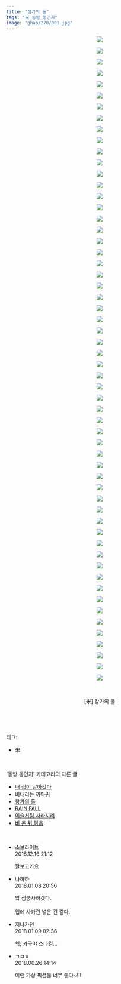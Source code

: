 ```yaml
---
title: "창가의 둘"
tags: "米 동방_동인지"
image: "ghap/270/001.jpg"
---
```

<div class="article">
<p style="text-align: center; clear: none; float: none;"><img src="{{ site.nasurl }}/ghap/270/001.jpg"/></p>
<p style="text-align: center; clear: none; float: none;"><img src="{{ site.nasurl }}/ghap/270/002.png"/></p>
<p style="text-align: center; clear: none; float: none;"><img src="{{ site.nasurl }}/ghap/270/003.jpg"/></p>
<p style="text-align: center; clear: none; float: none;"><img src="{{ site.nasurl }}/ghap/270/004.jpg"/></p>
<p style="text-align: center; clear: none; float: none;"><img src="{{ site.nasurl }}/ghap/270/005.jpg"/></p>
<p style="text-align: center; clear: none; float: none;"><img src="{{ site.nasurl }}/ghap/270/006.jpg"/></p>
<p style="text-align: center; clear: none; float: none;"><img src="{{ site.nasurl }}/ghap/270/007.jpg"/></p>
<p style="text-align: center; clear: none; float: none;"><img src="{{ site.nasurl }}/ghap/270/008.jpg"/></p>
<p style="text-align: center; clear: none; float: none;"><img src="{{ site.nasurl }}/ghap/270/009.jpg"/></p>
<p style="text-align: center; clear: none; float: none;"><img src="{{ site.nasurl }}/ghap/270/010.jpg"/></p>
<p style="text-align: center; clear: none; float: none;"><img src="{{ site.nasurl }}/ghap/270/011.jpg"/></p>
<p style="text-align: center; clear: none; float: none;"><img src="{{ site.nasurl }}/ghap/270/012.jpg"/></p>
<p style="text-align: center; clear: none; float: none;"><img src="{{ site.nasurl }}/ghap/270/013.jpg"/></p>
<p style="text-align: center; clear: none; float: none;"><img src="{{ site.nasurl }}/ghap/270/014.jpg"/></p>
<p style="text-align: center; clear: none; float: none;"><img src="{{ site.nasurl }}/ghap/270/015.jpg"/></p>
<p style="text-align: center; clear: none; float: none;"><img src="{{ site.nasurl }}/ghap/270/016.jpg"/></p>
<p style="text-align: center; clear: none; float: none;"><img src="{{ site.nasurl }}/ghap/270/017.jpg"/></p>
<p style="text-align: center; clear: none; float: none;"><img src="{{ site.nasurl }}/ghap/270/018.jpg"/></p>
<p style="text-align: center; clear: none; float: none;"><img src="{{ site.nasurl }}/ghap/270/019.jpg"/></p>
<p style="text-align: center; clear: none; float: none;"><img src="{{ site.nasurl }}/ghap/270/020.jpg"/></p>
<p style="text-align: center; clear: none; float: none;"><img src="{{ site.nasurl }}/ghap/270/021.jpg"/></p>
<p style="text-align: center; clear: none; float: none;"><img src="{{ site.nasurl }}/ghap/270/022.jpg"/></p>
<p style="text-align: center; clear: none; float: none;"><img src="{{ site.nasurl }}/ghap/270/023.jpg"/></p>
<p style="text-align: center; clear: none; float: none;"><img src="{{ site.nasurl }}/ghap/270/024.jpg"/></p>
<p style="text-align: center; clear: none; float: none;"><img src="{{ site.nasurl }}/ghap/270/025.jpg"/></p>
<p style="text-align: center; clear: none; float: none;"><img src="{{ site.nasurl }}/ghap/270/026.jpg"/></p>
<p style="text-align: center; clear: none; float: none;"><img src="{{ site.nasurl }}/ghap/270/027.jpg"/></p>
<p style="text-align: center; clear: none; float: none;"><img src="{{ site.nasurl }}/ghap/270/028.jpg"/></p>
<p style="text-align: center; clear: none; float: none;"><img src="{{ site.nasurl }}/ghap/270/029.jpg"/></p>
<p style="text-align: center; clear: none; float: none;"><img src="{{ site.nasurl }}/ghap/270/030.jpg"/></p>
<p style="text-align: center; clear: none; float: none;"><img src="{{ site.nasurl }}/ghap/270/031.jpg"/></p>
<p style="text-align: center; clear: none; float: none;"><img src="{{ site.nasurl }}/ghap/270/032.jpg"/></p>
<p style="text-align: center; clear: none; float: none;"><img src="{{ site.nasurl }}/ghap/270/033.jpg"/></p>
<p style="text-align: center; clear: none; float: none;"><img src="{{ site.nasurl }}/ghap/270/034.jpg"/></p>
<p style="text-align: center; clear: none; float: none;"><img src="{{ site.nasurl }}/ghap/270/035.jpg"/></p>
<p style="text-align: center; clear: none; float: none;"><img src="{{ site.nasurl }}/ghap/270/036.jpg"/></p>
<p style="text-align: center; clear: none; float: none;"><img src="{{ site.nasurl }}/ghap/270/037.jpg"/></p>
<p style="text-align: center; clear: none; float: none;"><img src="{{ site.nasurl }}/ghap/270/038.jpg"/></p>
<p style="text-align: center; clear: none; float: none;"><img src="{{ site.nasurl }}/ghap/270/039.jpg"/></p>
<p style="text-align: center; clear: none; float: none;"><img src="{{ site.nasurl }}/ghap/270/040.jpg"/></p>
<p style="text-align: center; clear: none; float: none;"><img src="{{ site.nasurl }}/ghap/270/041.jpg"/></p>
<p style="text-align: center; clear: none; float: none;"><img src="{{ site.nasurl }}/ghap/270/042.jpg"/></p>
<p style="text-align: center; clear: none; float: none;"><img src="{{ site.nasurl }}/ghap/270/043.jpg"/></p>
<p style="text-align: center; clear: none; float: none;"><img src="{{ site.nasurl }}/ghap/270/044.jpg"/></p>
<p style="text-align: center; clear: none; float: none;"><img src="{{ site.nasurl }}/ghap/270/045.jpg"/></p>
<p style="text-align: center; clear: none; float: none;"><img src="{{ site.nasurl }}/ghap/270/046.jpg"/></p>
<p style="text-align: center; clear: none; float: none;"><img src="{{ site.nasurl }}/ghap/270/047.jpg"/></p>
<p style="text-align: center; clear: none; float: none;"><img src="{{ site.nasurl }}/ghap/270/048.jpg"/></p>
<p style="text-align: center; clear: none; float: none;"><img src="{{ site.nasurl }}/ghap/270/049.jpg"/></p>
<p style="text-align: center; clear: none; float: none;"><img src="{{ site.nasurl }}/ghap/270/050.jpg"/></p>
<p style="text-align: center; clear: none; float: none;"><img src="{{ site.nasurl }}/ghap/270/051.jpg"/></p>
<p style="text-align: center; clear: none; float: none;"><img src="{{ site.nasurl }}/ghap/270/052.jpg"/></p>
<p style="text-align: center; clear: none; float: none;"><img src="{{ site.nasurl }}/ghap/270/053.jpg"/></p>
<p style="text-align: center; clear: none; float: none;"><img src="{{ site.nasurl }}/ghap/270/054.jpg"/></p>
<p style="text-align: center; clear: none; float: none;"><img src="{{ site.nasurl }}/ghap/270/055.jpg"/></p>
<p style="text-align: center; clear: none; float: none;"><img src="{{ site.nasurl }}/ghap/270/056.jpg"/></p>
<p style="text-align: center; clear: none; float: none;"><img src="{{ site.nasurl }}/ghap/270/057.jpg"/></p>
<p style="text-align: center; clear: none; float: none;"><img src="{{ site.nasurl }}/ghap/270/058.jpg"/></p>
<p style="text-align: center; clear: none; float: none;"><br/></p>
<p style="text-align: center; clear: none; float: none;">[米] 창가의 둘<br/></p>
<p><br/></p>
</div><br/>
<div class="tagTrail">
<p>태그: </p>
<ul>
<li>米</li>
</ul>
</div><br/>
<div class="another">
<p>'동방 동인지' 카테고리의 다른 글</p>
<ul>
<li><a href="/2016-06-19-ghap_272">내 집이 날아갔다</a></li>
<li><a href="/2016-06-19-ghap_271">비내리는 까마귀</a></li>
<li><a href="/2016-06-19-ghap_270">창가의 둘</a></li>
<li><a href="/2016-06-19-ghap_269">RAIN FALL</a></li>
<li><a href="/2016-06-19-ghap_268">이슬처럼 사라지리</a></li>
<li><a href="/2016-06-19-ghap_267">비 온 뒤 맑음</a></li>
</ul>
</div><br/>
<div class="cb_module cb_fluid">
<div class="cb_wrt cb_profile">
<div class="comment">
<ul>
<li class="cb_thumb_off" id="comment14871461">
<div class="cb_comment_area">
<div class="cb_info_area">
<div class="cb_section">
<span class="cb_nick_name">소브라이트</span>
</div>
<div class="cb_section">
<span class="cb_date">2016.12.16 21:12 </span>
</div>
</div>
<div class="cb_dsc_comment">
<p class="cb_dsc">
											잘보고가요
										</p>
</div>
</div></li>
<li class="cb_thumb_off" id="comment15169423">
<div class="cb_comment_area">
<div class="cb_info_area">
<div class="cb_section">
<span class="cb_nick_name">나하하</span>
</div>
<div class="cb_section">
<span class="cb_date">2018.01.08 20:56 </span>
</div>
</div>
<div class="cb_dsc_comment">
<p class="cb_dsc">
											앜 심쿵사하겠다.<br/>
<br/>
입에 사카린 넣은 건 같다.
										</p>
</div>
</div></li>
<li class="cb_thumb_off" id="comment15169673">
<div class="cb_comment_area">
<div class="cb_info_area">
<div class="cb_section">
<span class="cb_nick_name">지나가던</span>
</div>
<div class="cb_section">
<span class="cb_date">2018.01.09 02:36 </span>
</div>
</div>
<div class="cb_dsc_comment">
<p class="cb_dsc">
											헉; 카구야 스타킹...
										</p>
</div>
</div></li>
<li class="cb_thumb_off" id="comment15276996">
<div class="cb_comment_area">
<div class="cb_info_area">
<div class="cb_section">
<span class="cb_nick_name">ㄱㅁㅎ</span>
</div>
<div class="cb_section">
<span class="cb_date">2018.06.26 14:14 </span>
</div>
</div>
<div class="cb_dsc_comment">
<p class="cb_dsc">
											이런 가상 픽션물 너무 좋다~!!!
										</p>
</div>
</div></li>
</ul>
</div>
</div><!-- commentList close -->
</div><br/>
